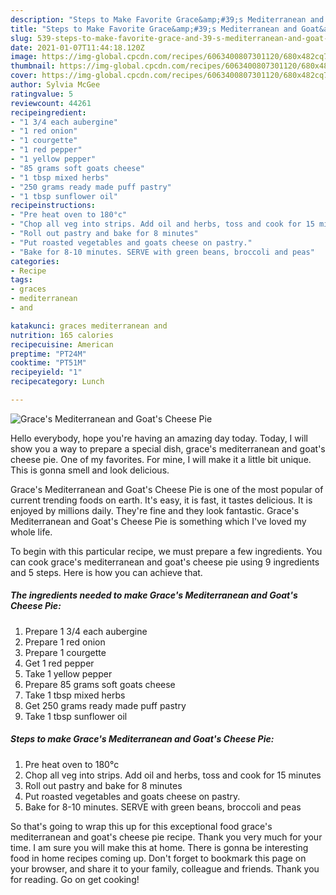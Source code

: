 ```yaml
---
description: "Steps to Make Favorite Grace&amp;#39;s Mediterranean and Goat&amp;#39;s Cheese Pie"
title: "Steps to Make Favorite Grace&amp;#39;s Mediterranean and Goat&amp;#39;s Cheese Pie"
slug: 539-steps-to-make-favorite-grace-and-39-s-mediterranean-and-goat-and-39-s-cheese-pie
date: 2021-01-07T11:44:18.120Z
image: https://img-global.cpcdn.com/recipes/6063400807301120/680x482cq70/graces-mediterranean-and-goats-cheese-pie-recipe-main-photo.jpg
thumbnail: https://img-global.cpcdn.com/recipes/6063400807301120/680x482cq70/graces-mediterranean-and-goats-cheese-pie-recipe-main-photo.jpg
cover: https://img-global.cpcdn.com/recipes/6063400807301120/680x482cq70/graces-mediterranean-and-goats-cheese-pie-recipe-main-photo.jpg
author: Sylvia McGee
ratingvalue: 5
reviewcount: 44261
recipeingredient:
- "1 3/4 each aubergine"
- "1 red onion"
- "1 courgette"
- "1 red pepper"
- "1 yellow pepper"
- "85 grams soft goats cheese"
- "1 tbsp mixed herbs"
- "250 grams ready made puff pastry"
- "1 tbsp sunflower oil"
recipeinstructions:
- "Pre heat oven to 180°c"
- "Chop all veg into strips. Add oil and herbs, toss and cook for 15 minutes"
- "Roll out pastry and bake for 8 minutes"
- "Put roasted vegetables and goats cheese on pastry."
- "Bake for 8-10 minutes. SERVE with green beans, broccoli and peas"
categories:
- Recipe
tags:
- graces
- mediterranean
- and

katakunci: graces mediterranean and 
nutrition: 165 calories
recipecuisine: American
preptime: "PT24M"
cooktime: "PT51M"
recipeyield: "1"
recipecategory: Lunch

---
```



![Grace&#39;s Mediterranean and Goat&#39;s Cheese Pie](https://img-global.cpcdn.com/recipes/6063400807301120/680x482cq70/graces-mediterranean-and-goats-cheese-pie-recipe-main-photo.jpg)

Hello everybody, hope you're having an amazing day today. Today, I will show you a way to prepare a special dish, grace&#39;s mediterranean and goat&#39;s cheese pie. One of my favorites. For mine, I will make it a little bit unique. This is gonna smell and look delicious.



Grace&#39;s Mediterranean and Goat&#39;s Cheese Pie is one of the most popular of current trending foods on earth. It's easy, it is fast, it tastes delicious. It is enjoyed by millions daily. They're fine and they look fantastic. Grace&#39;s Mediterranean and Goat&#39;s Cheese Pie is something which I've loved my whole life.


To begin with this particular recipe, we must prepare a few ingredients. You can cook grace&#39;s mediterranean and goat&#39;s cheese pie using 9 ingredients and 5 steps. Here is how you can achieve that.

<!--inarticleads1-->

##### The ingredients needed to make Grace&#39;s Mediterranean and Goat&#39;s Cheese Pie:

1. Prepare 1 3/4 each aubergine
1. Prepare 1 red onion
1. Prepare 1 courgette
1. Get 1 red pepper
1. Take 1 yellow pepper
1. Prepare 85 grams soft goats cheese
1. Take 1 tbsp mixed herbs
1. Get 250 grams ready made puff pastry
1. Take 1 tbsp sunflower oil




<!--inarticleads2-->

##### Steps to make Grace&#39;s Mediterranean and Goat&#39;s Cheese Pie:

1. Pre heat oven to 180°c
1. Chop all veg into strips. Add oil and herbs, toss and cook for 15 minutes
1. Roll out pastry and bake for 8 minutes
1. Put roasted vegetables and goats cheese on pastry.
1. Bake for 8-10 minutes. SERVE with green beans, broccoli and peas




So that's going to wrap this up for this exceptional food grace&#39;s mediterranean and goat&#39;s cheese pie recipe. Thank you very much for your time. I am sure you will make this at home. There is gonna be interesting food in home recipes coming up. Don't forget to bookmark this page on your browser, and share it to your family, colleague and friends. Thank you for reading. Go on get cooking!
